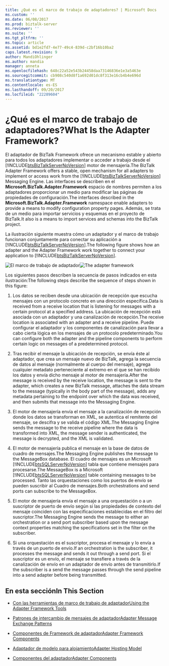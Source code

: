 ```yaml
---
title: ¿Qué es el marco de trabajo de adaptadores? | Microsoft Docs
ms.custom: ''
ms.date: 06/08/2017
ms.prod: biztalk-server
ms.reviewer: ''
ms.suite: ''
ms.tgt_pltfrm: ''
ms.topic: article
ms.assetid: bd1e2fd7-4e77-49c4-839d-c2bf16b10ba2
caps.latest.revision: 9
author: MandiOhlinger
ms.author: mandia
manager: anneta
ms.openlocfilehash: 648c22a52e543b24458daa73146836e1e3a5463e
ms.sourcegitcommit: cb908c540d8f1a692d01dc8f313e16cb4b4e696d
ms.translationtype: MT
ms.contentlocale: es-ES
ms.lasthandoff: 09/20/2017
ms.locfileid: "22289604"
---
```

# <a name="what-is-the-adapter-framework"></a><span data-ttu-id="8aff1-103">¿Qué es el marco de trabajo de adaptadores?</span><span class="sxs-lookup"><span data-stu-id="8aff1-103">What Is the Adapter Framework?</span></span>
<span data-ttu-id="8aff1-104">El adaptador de BizTalk Framework ofrece un mecanismo estable y abierto para todos los adaptadores implementar o acceder a trabajo desde el [!INCLUDE[btsBizTalkServerNoVersion](../includes/btsbiztalkservernoversion-md.md)] motor de mensajería.</span><span class="sxs-lookup"><span data-stu-id="8aff1-104">The BizTalk Adapter Framework offers a stable, open mechanism for all adapters to implement or access work from the [!INCLUDE[btsBizTalkServerNoVersion](../includes/btsbiztalkservernoversion-md.md)] Messaging Engine.</span></span> <span data-ttu-id="8aff1-105">Las interfaces se describen en el **Microsoft.BizTalk.Adapter.Framework** espacio de nombres permiten a los adaptadores proporcionar un medio para modificar las páginas de propiedades de configuración.</span><span class="sxs-lookup"><span data-stu-id="8aff1-105">The interfaces described in the **Microsoft.BizTalk.Adapter.Framework** namespace enable adapters to provide a means to modify configuration property pages.</span></span> <span data-ttu-id="8aff1-106">Además, se trata de un medio para importar servicios y esquemas en el proyecto de BizTalk.</span><span class="sxs-lookup"><span data-stu-id="8aff1-106">It also is a means to import services and schemas into the BizTalk project.</span></span>  
  
 <span data-ttu-id="8aff1-107">La ilustración siguiente muestra cómo un adaptador y el marco de trabajo funcionan conjuntamente para conectar su aplicación a [!INCLUDE[btsBizTalkServerNoVersion](../includes/btsbiztalkservernoversion-md.md)].</span><span class="sxs-lookup"><span data-stu-id="8aff1-107">The following figure shows how an adapter and the Adapter Framework work together to connect your application to [!INCLUDE[btsBizTalkServerNoVersion](../includes/btsbiztalkservernoversion-md.md)].</span></span>  
  
 <span data-ttu-id="8aff1-108">![El marco de trabajo de adaptador](../core/media/ebiz-sdk-adpttoday.gif "ebiz_sdk_adpttoday")</span><span class="sxs-lookup"><span data-stu-id="8aff1-108">![The adapter framework](../core/media/ebiz-sdk-adpttoday.gif "ebiz_sdk_adpttoday")</span></span>  
  
 <span data-ttu-id="8aff1-109">Los siguientes pasos describen la secuencia de pasos indicados en esta ilustración:</span><span class="sxs-lookup"><span data-stu-id="8aff1-109">The following steps describe the sequence of steps shown in this figure:</span></span>  
  
1.  <span data-ttu-id="8aff1-110">Los datos se reciben desde una ubicación de recepción que escucha mensajes con un protocolo concreto en una dirección específica.</span><span class="sxs-lookup"><span data-stu-id="8aff1-110">Data is received from a receive location that is listening for messages with a certain protocol at a specified address.</span></span> <span data-ttu-id="8aff1-111">La ubicación de recepción está asociada con un adaptador y una canalización de recepción.</span><span class="sxs-lookup"><span data-stu-id="8aff1-111">The receive location is associated with an adapter and a receive pipeline.</span></span> <span data-ttu-id="8aff1-112">Puede configurar el adaptador y los componentes de canalización para llevar a cabo cierta lógica en los mensajes de un protocolo predeterminado.</span><span class="sxs-lookup"><span data-stu-id="8aff1-112">You can configure both the adapter and the pipeline components to perform certain logic on messages of a predetermined protocol.</span></span>  
  
2.  <span data-ttu-id="8aff1-113">Tras recibir el mensaje la ubicación de recepción, se envía éste al adaptador, que crea un mensaje nuevo de BizTalk, agrega la secuencia de datos al mensaje (normalmente al cuerpo del mensaje), agrega cualquier metadato perteneciente al extremo en el que se han recibido los datos y envía dicho mensaje al motor de mensajería.</span><span class="sxs-lookup"><span data-stu-id="8aff1-113">After the message is received by the receive location, the message is sent to the adapter, which creates a new BizTalk message, attaches the data stream to the message (typically in the body part of the message), adds any metadata pertaining to the endpoint over which the data was received, and then submits that message into the Messaging Engine.</span></span>  
  
3.  <span data-ttu-id="8aff1-114">El motor de mensajería envía el mensaje a la canalización de recepción donde los datos se transforman en XML, se autentica el remitente del mensaje, se descifra y se valida el código XML.</span><span class="sxs-lookup"><span data-stu-id="8aff1-114">The Messaging Engine sends the message to the receive pipeline where the data is transformed into XML, the message sender is authenticated, the message is decrypted, and the XML is validated.</span></span>  
  
4.  <span data-ttu-id="8aff1-115">El motor de mensajería publica el mensaje en la base de datos de cuadro de mensajes.</span><span class="sxs-lookup"><span data-stu-id="8aff1-115">The Messaging Engine publishes the message to the MessageBox database.</span></span> <span data-ttu-id="8aff1-116">El cuadro de mensajes es un Microsoft [!INCLUDE[btsSQLServerNoVersion](../includes/btssqlservernoversion-md.md)] tabla que contiene mensajes para procesarse.</span><span class="sxs-lookup"><span data-stu-id="8aff1-116">The MessageBox is a Microsoft [!INCLUDE[btsSQLServerNoVersion](../includes/btssqlservernoversion-md.md)] table containing messages to be processed.</span></span> <span data-ttu-id="8aff1-117">Tanto las orquestaciones como los puertos de envío se pueden suscribir al Cuadro de mensajes.</span><span class="sxs-lookup"><span data-stu-id="8aff1-117">Both orchestrations and send ports can subscribe to the MessageBox.</span></span>  
  
5.  <span data-ttu-id="8aff1-118">El motor de mensajería envía el mensaje a una orquestación o a un suscriptor de puerto de envío según si las propiedades de contexto del mensaje coinciden con las especificaciones establecidas en el filtro del suscriptor.</span><span class="sxs-lookup"><span data-stu-id="8aff1-118">The Messaging Engine sends the message to either an orchestration or a send port subscriber based upon the message context properties matching the specifications set in the filter on the subscriber.</span></span>  
  
6.  <span data-ttu-id="8aff1-119">Si una orquestación es el suscriptor, procesa el mensaje y lo envía a través de un puerto de envío.</span><span class="sxs-lookup"><span data-stu-id="8aff1-119">If an orchestration is the subscriber, it processes the message and sends it out through a send port.</span></span> <span data-ttu-id="8aff1-120">Si el suscriptor es un envío, el mensaje se transfiere a través de la canalización de envío en un adaptador de envío antes de transmitirlo.</span><span class="sxs-lookup"><span data-stu-id="8aff1-120">If the subscriber is a send the message passes through the send pipeline into a send adapter before being transmitted.</span></span>  
  
## <a name="in-this-section"></a><span data-ttu-id="8aff1-121">En esta sección</span><span class="sxs-lookup"><span data-stu-id="8aff1-121">In This Section</span></span>  
  
-   [<span data-ttu-id="8aff1-122">Con las herramientas de marco de trabajo de adaptador</span><span class="sxs-lookup"><span data-stu-id="8aff1-122">Using the Adapter Framework Tools</span></span>](../core/using-the-adapter-framework-tools.md)  
  
-   [<span data-ttu-id="8aff1-123">Patrones de intercambio de mensajes de adaptador</span><span class="sxs-lookup"><span data-stu-id="8aff1-123">Adapter Message Exchange Patterns</span></span>](../core/adapter-message-exchange-patterns.md)  
  
-   [<span data-ttu-id="8aff1-124">Componentes de Framework de adaptador</span><span class="sxs-lookup"><span data-stu-id="8aff1-124">Adapter Framework Components</span></span>](../core/adapter-framework-components.md)  
  
-   [<span data-ttu-id="8aff1-125">Adaptador de modelo para alojamiento</span><span class="sxs-lookup"><span data-stu-id="8aff1-125">Adapter Hosting Model</span></span>](../core/adapter-hosting-model.md)  
  
-   [<span data-ttu-id="8aff1-126">Componentes del adaptador</span><span class="sxs-lookup"><span data-stu-id="8aff1-126">Adapter Components</span></span>](../core/adapter-components.md)